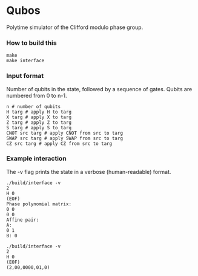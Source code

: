 # Qubos

Polytime simulator of the Clifford modulo phase group.

### How to build this
```
make
make interface
```

### Input format
Number of qubits in the state, followed by a sequence of gates. Qubits are numbered from 0 to n-1.
```
n # number of qubits
H targ # apply H to targ
X targ # apply X to targ
Z targ # apply Z to targ
S targ # apply S to targ
CNOT src targ # apply CNOT from src to targ
SWAP src targ # apply SWAP from src to targ
CZ src targ # apply CZ from src to targ
```

### Example interaction
The -v flag prints the state in a verbose (human-readable) format.

```
./build/interface -v
2
H 0
(EOF)
Phase polynomial matrix:
0 0 
0 0 
Affine pair:
A:
0 1 
B: 0 
```

```
./build/interface -v
2
H 0
(EOF)
(2,00,0000,01,0)
```
